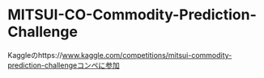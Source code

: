 # MITSUI-CO-Commodity-Prediction-Challenge
Kaggleのhttps://www.kaggle.com/competitions/mitsui-commodity-prediction-challengeコンペに参加
